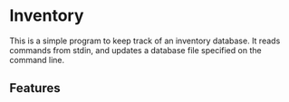 # Inventory #

This is a simple program to keep track of an inventory database.
It reads commands from stdin, and updates a database file specified
on the command line.

## Features ##


